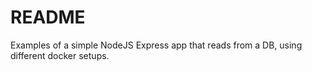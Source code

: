 # README #

Examples of a simple NodeJS Express app that reads from a DB, using different docker setups.